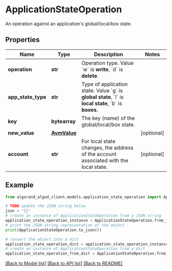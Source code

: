 # ApplicationStateOperation

An operation against an application's global/local/box state.

## Properties

Name | Type | Description | Notes
------------ | ------------- | ------------- | -------------
**operation** | **str** | Operation type. Value &#x60;w&#x60; is **write**, &#x60;d&#x60; is **delete**. | 
**app_state_type** | **str** | Type of application state. Value &#x60;g&#x60; is **global state**, &#x60;l&#x60; is **local state**, &#x60;b&#x60; is **boxes**. | 
**key** | **bytearray** | The key (name) of the global/local/box state. | 
**new_value** | [**AvmValue**](AvmValue.md) |  | [optional] 
**account** | **str** | For local state changes, the address of the account associated with the local state. | [optional] 

## Example

```python
from algorand_algod_client.models.application_state_operation import ApplicationStateOperation

# TODO update the JSON string below
json = "{}"
# create an instance of ApplicationStateOperation from a JSON string
application_state_operation_instance = ApplicationStateOperation.from_json(json)
# print the JSON string representation of the object
print(ApplicationStateOperation.to_json())

# convert the object into a dict
application_state_operation_dict = application_state_operation_instance.to_dict()
# create an instance of ApplicationStateOperation from a dict
application_state_operation_from_dict = ApplicationStateOperation.from_dict(application_state_operation_dict)
```
[[Back to Model list]](../README.md#documentation-for-models) [[Back to API list]](../README.md#documentation-for-api-endpoints) [[Back to README]](../README.md)


